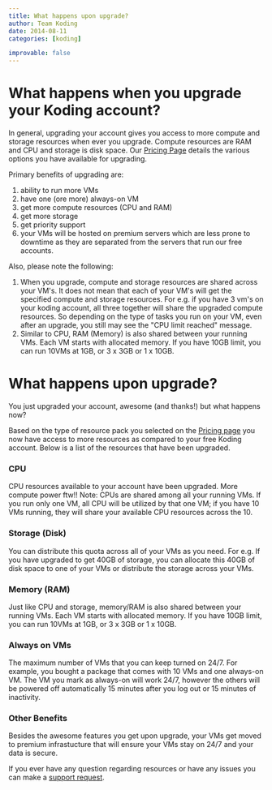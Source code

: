 ```yaml
---
title: What happens upon upgrade?
author: Team Koding
date: 2014-08-11
categories: [koding]

improvable: false
---
```


# What happens when you upgrade your Koding account?
In general, upgrading your account gives you access to more compute and storage resources when ever you upgrade. Compute resources are RAM and CPU and storage is disk space. Our [Pricing Page](https://koding.com/Pricing) details the various options you have available for upgrading.

Primary benefits of upgrading are:
1. ability to run more VMs
2. have one (ore more) always-on VM
3. get more compute resources (CPU and RAM)
4. get more storage
5. get priority support
6. your VMs will be hosted on premium servers which are less prone to downtime as they are separated from the servers that run our free accounts.

Also, please note the following:
1. When you upgrade, compute and storage resources are shared across your VM's. It does not mean that each of your VM's will get the specified compute and storage resources. For e.g. if you have 3 vm's on your koding account, all three together will share the upgraded compute resources. So depending on the type of tasks you run on your VM, even after an upgrade, you still may see the "CPU limit reached" message.
2. Similar to CPU, RAM (Memory) is also shared between your running VMs. Each VM starts with allocated memory. If you have 10GB limit, you can run 10VMs at 1GB, or 3 x 3GB or 1 x 10GB.

# What happens upon upgrade?

You just upgraded your account, awesome (and thanks!) but what happens now?

Based on the type of resource pack you selected on the [Pricing page][pricing] you now have access to more resources as compared to your free Koding account. Below is a list of the resources that have been upgraded.

### CPU

CPU resources available to your account have been upgraded. More compute power ftw!! Note: CPUs are shared among all your running VMs. If you run only one VM, all CPU will be utilized by that one VM; if you have 10 VMs running, they will share your available CPU resources across the 10.

### Storage (Disk)

You can distribute this quota across all of your VMs as you need. For e.g. If you have upgraded to get 40GB of storage, you can allocate this 40GB of disk space to one of your VMs or distribute the storage across your VMs.

### Memory (RAM)

Just like CPU and storage, memory/RAM is also shared between your running VMs. Each VM starts with allocated memory. If you have 10GB limit, you can run 10VMs at 1GB, or 3 x 3GB or 1 x 10GB.

### Always on VMs

The maximum number of VMs that you can keep turned on 24/7. For example, you bought a package that comes with 10 VMs and one always-on VM. The VM you mark as always-on will work 24/7, however the others will be powered off automatically 15 minutes after you log out or 15 minutes of inactivity.

### Other Benefits

Besides the awesome features you get upon upgrade, your VMs get moved to premium infrastucture that will ensure your VMs stay on 24/7 and your data is secure.

If you ever have any question regarding resources or have any issues you can make a [support request](mailto:support@koding.com).

[pricing]: https://koding.com/Pricing
